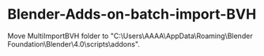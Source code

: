 # Blender-Adds-on-batch-import-BVH
Move MultiImportBVH folder to "C:\Users\AAAA\AppData\Roaming\Blender Foundation\Blender\4.0\scripts\addons".

